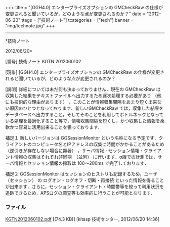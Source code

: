 ﻿+++
title = "[GGH4.0] エンタープライズオプションの GMCheckRaw の仕様が変更されると聞いているが，どのような点が変更されるのか？"
date = "2012-06-20"
ttags = ["技術ノート"]
tcategories = ["tech"]
banner = "img/technote.jpg"
+++

-----------------------------------------------------------------------------------------------------------------------------

*技術ノート

2012/06/20*


[番号]
技術ノート KGTN 2012060102

[現象]
[GGH4.0] エンタープライズオプションの GMCheckRaw
の仕様が変更されると聞いているが，どのような点が変更されるのか？

[説明]
詳細については未だ何も決まっておりません．現在の GMCheckRaw
は収集した結果をテキストファイルへ出力するため逐次処理する必要があり
（他にも技術的な理由があります）
，このことが情報収集間隔をあまり短く出来ない原因のひとつとなっております．新しいGMCheckRaw
では，収集した結果をデータベースへ出力すること，そしてそのことを利用してボトルネックとなっている処理を最適化すること等で，情報収集間隔を短くし，かつ収集した情報を柔軟かつ容易に活用出来ることを狙っております．

補足１
新しいバージョンは GGSessionMonitor
という名称になる予定です．クライアントのコンピュータ名とIPアドレスの収集に時間がかかることがあるため
（逆引きが存在しない場合に顕著）
，サーバ情報・セッション情報・クライアント情報の収集はそれぞれ非同期　（並列）
に行います．α版での計測では，サーバ情報とセッション情報の採取は
100〜200ms で完了しております．

補足２
GGSessionMonitor はセッションのヒストリも記録するため，ユーザ
（セッション） の ログオン・ログオフ・切断・再接続
といった情報を得ることが出来ます．さらに，セッション・クライアント・時間帯等を絞って利用状況を追跡できるため，APSログの調査等も効率的に行うことが可能となります．


### ファイル

 
 


[KGTN2012060102.pdf](http://techreport.kitasp.net/attachments/download/898/KGTN2012060102.pdf)
 [(74.3 KB)] [kitasp 技術センター, 2012/06/20
14:36]


 


 

